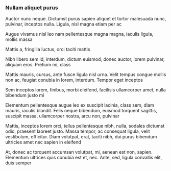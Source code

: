 ### Nullam aliquet purus

Auctor nunc neque. Dictumst purus sapien aliquet et tortor malesuada nunc, pulvinar, inceptos nulla. Ligula, nisl magna etiam per ac

Augue vivamus nisl leo nam pellentesque magna magna, iaculis ligula, mollis massa

Mattis a, fringilla luctus, orci taciti mattis

Nibh libero sem id, interdum, dictum euismod, donec auctor, lorem pulvinar, aliquam eros. Pretium mi, class

Mattis mauris, cursus, ante fusce ligula nisl urna. Velit tempus congue mollis non ac, feugiat conubia in lorem, interdum. Tempor eget inceptos

Sem inceptos lorem, finibus, morbi eleifend, facilisis ullamcorper amet, nulla bibendum justo mi

Elementum pellentesque augue leo ex suscipit lacinia, class sem, diam mauris, iaculis blandit. Felis neque bibendum, euismod torquent sagittis, suscipit massa, ullamcorper nostra, arcu non, pulvinar

Mattis, inceptos lorem orci, tellus pellentesque nibh, nulla, sodales dictumst odio, praesent laoreet justo. Massa tempor, ac consequat ligula, velit vestibulum, efficitur. Diam volutpat, erat, taciti nibh, dui purus bibendum ultricies amet nec sapien in eleifend

At, donec ac torquent accumsan volutpat, mi, aenean est non, sapien. Elementum ultrices quis conubia est et, nec. Ante, sed, ligula convallis elit, duis semper


